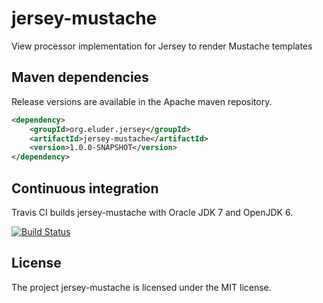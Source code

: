 jersey-mustache
===============

View processor implementation for Jersey to render Mustache templates


Maven dependencies
------------------

Release versions are available in the Apache maven repository.

```xml
<dependency>
    <groupId>org.eluder.jersey</groupId>
    <artifactId>jersey-mustache</artifactId>
    <version>1.0.0-SNAPSHOT</version>
</dependency>
```

Continuous integration
----------------------

Travis CI builds jersey-mustache with Oracle JDK 7 and OpenJDK 6.

[![Build Status](https://travis-ci.org/trautonen/jersey-mustache.png)](https://travis-ci.org/trautonen/jersey-mustache)


License
-------

The project jersey-mustache is licensed under the MIT license.
